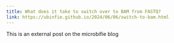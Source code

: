 ```yaml
---
title: What does it take to switch over to BAM from FASTQ?
link: https://ubinfie.github.io/2024/06/06/switch-to-bam.html
---
```


This is an external post on the microbifie blog
